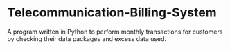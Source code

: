 # Telecommunication-Billing-System
A program written in Python to perform monthly transactions for customers by checking their data packages and excess data used.
